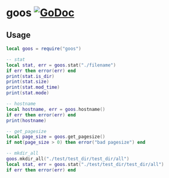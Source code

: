 # goos [![GoDoc](https://godoc.org/github.com/alexjx/gopher-lua-libs/goos?status.svg)](https://godoc.org/github.com/alexjx/gopher-lua-libs/goos)

## Usage

```lua
local goos = require("goos")

-- stat
local stat, err = goos.stat("./filename")
if err then error(err) end
print(stat.is_dir)
print(stat.size)
print(stat.mod_time)
print(stat.mode)

-- hostname
local hostname, err = goos.hostname()
if err then error(err) end
print(hostname)

-- get_pagesize
local page_size = goos.get_pagesize()
if not(page_size > 0) then error("bad pagesize") end

-- mkdir_all
goos.mkdir_all("./test/test_dir/test_dir/all")
local stat, err = goos.stat("./test/test_dir/test_dir/all")
if err then error(err) end
```
